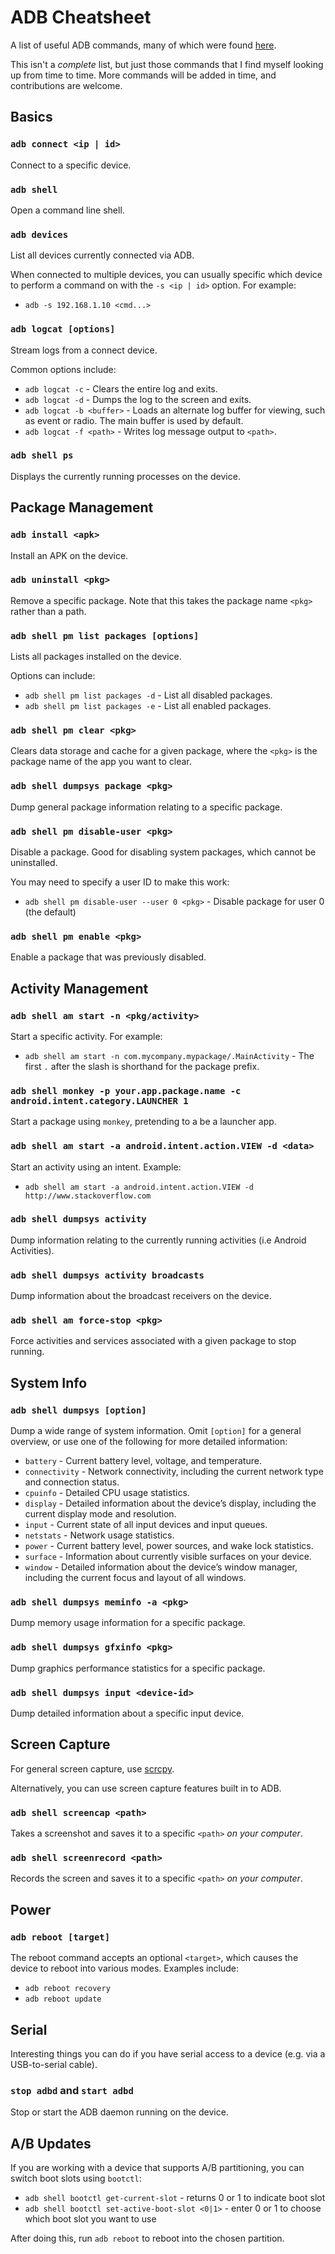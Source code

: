 # ADB Cheatsheet

A list of useful ADB commands, many of which were found [here](https://www.lambdatest.com/blog/adb-commands/).

This isn't a _complete_ list, but just those commands that I find myself looking up from time to time. More commands will be added in time, and contributions are welcome.

## Basics

### `adb connect <ip | id>`

Connect to a specific device.

### `adb shell`

Open a command line shell.

### `adb devices`

List all devices currently connected via ADB.

When connected to multiple devices, you can usually specific which device to perform a command on with the `-s <ip | id>` option. For example:

* `adb -s 192.168.1.10 <cmd...>`

### `adb logcat [options]`

Stream logs from a connect device.

Common options include:

* `adb logcat -c` - Clears the entire log and exits.
* `adb logcat -d` - Dumps the log to the screen and exits.
* `adb logcat -b <buffer>` -	Loads an alternate log buffer for viewing, such as event or radio. The main buffer is used by default.
* `adb logcat -f <path>` - Writes log message output to `<path>`.

### `adb shell ps`

Displays the currently running processes on the device.

## Package Management

### `adb install <apk>`

Install an APK on the device.

### `adb uninstall <pkg>`

Remove a specific package. Note that this takes the package name `<pkg>` rather than a path.

### `adb shell pm list packages [options]`

Lists all packages installed on the device.

Options can include:

* `adb shell pm list packages -d` - List all disabled packages.
* `adb shell pm list packages -e` - List all enabled packages.

### `adb shell pm clear <pkg>`

Clears data storage and cache for a given package, where the `<pkg>` is the package name of the app you want to clear.

### `adb shell dumpsys package <pkg>`

Dump general package information relating to a specific package.

### `adb shell pm disable-user <pkg>`

Disable a package. Good for disabling system packages, which cannot be uninstalled.

You may need to specify a user ID to make this work:

* `adb shell pm disable-user --user 0 <pkg>` - Disable package for user 0 (the default)

### `adb shell pm enable <pkg>`

Enable a package that was previously disabled.

## Activity Management

### `adb shell am start -n <pkg/activity>`

Start a specific activity. For example:

* `adb shell am start -n com.mycompany.mypackage/.MainActivity` - The first `.` after the slash is shorthand for the package prefix.

### `adb shell monkey -p your.app.package.name -c android.intent.category.LAUNCHER 1`

Start a package using `monkey`, pretending to a be a launcher app.

### `adb shell am start -a android.intent.action.VIEW -d <data>`

Start an activity using an intent. Example:

* `adb shell am start -a android.intent.action.VIEW -d http://www.stackoverflow.com`

### `adb shell dumpsys activity`

Dump information relating to the currently running activities (i.e Android Activities).

### `adb shell dumpsys activity broadcasts`

Dump information about the broadcast receivers on the device.

### `adb shell am force-stop <pkg>`

Force activities and services associated with a given package to stop running.

## System Info

### `adb shell dumpsys [option]`

Dump a wide range of system information. Omit `[option]` for a general overview, or use one of the following for more detailed information:

* `battery` - Current battery level, voltage, and temperature.
* `connectivity` - Network connectivity, including the current network type and connection status.
* `cpuinfo` - Detailed CPU usage statistics.
* `display` - Detailed information about the device’s display, including the current display mode and resolution.
* `input` - Current state of all input devices and input queues.
* `netstats` - Network usage statistics.
* `power` - Current battery level, power sources, and wake lock statistics.
* `surface` - Information about currently visible surfaces on your device.
* `window` - Detailed information about the device’s window manager, including the current focus and layout of all windows.

### `adb shell dumpsys meminfo -a <pkg>`

Dump memory usage information for a specific package.

### `adb shell dumpsys gfxinfo <pkg>`

Dump graphics performance statistics for a specific package.

### `adb shell dumpsys input <device-id>`

Dump detailed information about a specific input device.

## Screen Capture

For general screen capture, use [scrcpy](https://github.com/Genymobile/scrcpy).

Alternatively, you can use screen capture features built in to ADB.

### `adb shell screencap <path>`

Takes a screenshot and saves it to a specific `<path>` _on your computer_.

### `adb shell screenrecord <path>`

Records the screen and saves it to a specific `<path>` _on your computer_.

## Power

### `adb reboot [target]`

The reboot command accepts an optional `<target>`, which causes the device to reboot into various modes. Examples include:

* `adb reboot recovery`
* `adb reboot update`

## Serial

Interesting things you can do if you have serial access to a device (e.g. via a USB-to-serial cable).

### `stop adbd` and `start adbd`

Stop or start the ADB daemon running on the device.

## A/B Updates

If you are working with a device that supports A/B partitioning, you can switch boot slots using `bootctl`:

* `adb shell bootctl get-current-slot` - returns 0 or 1 to indicate boot slot
* `adb shell bootctl set-active-boot-slot <0|1>` - enter 0 or 1 to choose which boot slot you want to use

After doing this, run `adb reboot` to reboot into the chosen partition.
